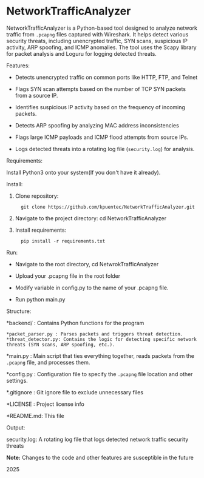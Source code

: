 # NetworkTrafficAnalyzer

NetworkTrafficAnalyzer is a Python-based tool designed to analyze network traffic from `.pcapng` files captured with Wireshark. It helps detect various security threats, including unencrypted traffic, SYN scans, suspicious IP activity, ARP spoofing, and ICMP anomalies. The tool uses the Scapy library for packet analysis and Loguru for logging detected threats.

Features:

* Detects unencrypted traffic on common ports like HTTP, FTP, and Telnet

* Flags SYN scan attempts based on the number of TCP SYN packets from a source IP.

* Identifies suspicious IP activity based on the frequency of incoming packets.

* Detects ARP spoofing by analyzing MAC address inconsistencies

* Flags large ICMP payloads and ICMP flood attempts from source IPs.

* Logs detected threats into a rotating log file (`security.log`) for analysis.

Requirements:

Install Python3 onto your system(If you don't have it already).

Install:

1. Clone repository:

         git clone https://github.com/kpuentec/NetworkTrafficAnalyzer.git

4. Navigate to the project directory: cd NetworkTrafficAnalyzer

5. Install requirements:

         pip install -r requirements.txt

Run:

* Navigate to the root directory, cd NetwrokTrafficAnalyzer
  
* Upload your .pcapng file in the root folder
  
* Modify variable in config.py to the name of your .pcapng file.
  
* Run python main.py

Structure:

*backend/ : Contains Python functions for the program

    *packet_parser.py : Parses packets and triggers threat detection.
    *threat_detector.py: Contains the logic for detecting specific network threats (SYN scans, ARP spoofing, etc.).

*main.py : Main script that ties everything together, reads packets from the `.pcapng` file, and processes them.

*config.py : Configuration file to specify the `.pcapng` file location and other settings.

*.gitignore : Git ignore file to exclude unnecessary files

*LICENSE : Project license info

*README.md: This file

Output:

security.log: A rotating log file that logs detected network traffic security threats

**Note:** Changes to the code and other features are susceptible in the future

2025
